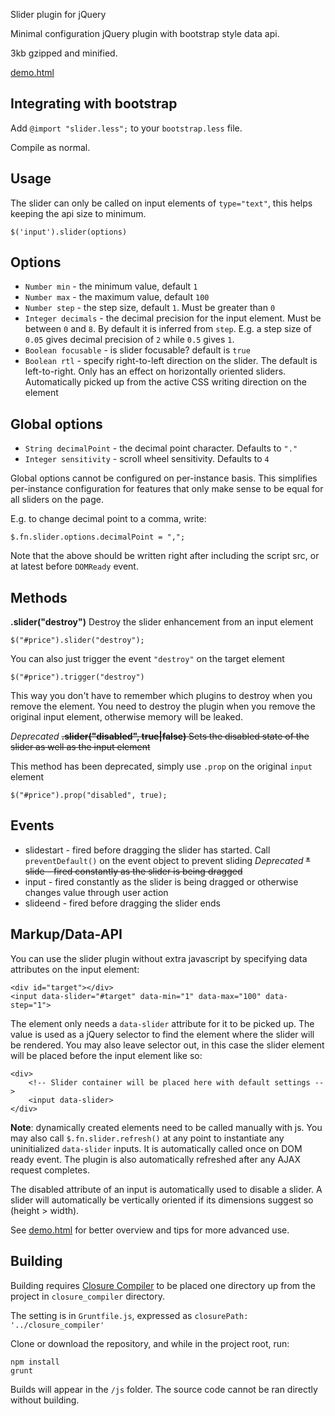Slider plugin for jQuery


Minimal configuration jQuery plugin with bootstrap style data api.

3kb gzipped and minified.

[demo.html](http://petkaantonov.github.io/jQuery-slider/demo.html)

Integrating with bootstrap
--------------------------

Add `@import "slider.less";` to your `bootstrap.less` file. 

Compile as normal.

Usage
-----

The slider can only be called on input elements of `type="text"`, this helps keeping
the api size to minimum. 

    $('input').slider(options)
    
Options
-------

* `Number min` -  the minimum value, default `1`
* `Number max` - the maximum value, default `100`
* `Number step` - the step size, default `1`. Must be greater than `0`
* `Integer decimals` - the decimal precision for the input element. Must be between `0` and `8`. By default it is inferred from `step`. E.g. a step size of `0.05` gives decimal precision of `2` while `0.5` gives `1`.
* `Boolean focusable` - is slider focusable? default is `true`
* `Boolean rtl` - specify right-to-left direction on the slider. The default is left-to-right. Only has an effect on horizontally oriented sliders. Automatically picked up from the active CSS writing direction on the element

Global options
--------

* `String decimalPoint` - the decimal point character. Defaults to `"."`
* `Integer sensitivity` - scroll wheel sensitivity. Defaults to `4`

Global options cannot be configured on per-instance basis. This simplifies
per-instance configuration for features that only make sense to be equal
for all sliders on the page.

E.g. to change decimal point to a comma, write:

    $.fn.slider.options.decimalPoint = ",";
    
Note that the above should be written right after including the script src, 
or at latest before `DOMReady` event.

Methods
-------

__.slider("destroy")__
Destroy the slider enhancement from an input element

    $("#price").slider("destroy");
    
You can also just trigger the event `"destroy"` on the target element

    $("#price").trigger("destroy")
    
This way you don't have to remember which plugins to destroy when you remove the element. You need
to destroy the plugin when you remove the original input element, otherwise memory will be leaked.
    
*Deprecated*  <del>__.slider("disabled", true|false)__
Sets the disabled state of the slider as well as the input element</del>

This method has been deprecated, simply use `.prop` on the original `input` element

    $("#price").prop("disabled", true);
    
Events
------

* slidestart - fired before dragging the slider has started. Call `preventDefault()` on the event object to prevent sliding
*Deprecated*  <del>* slide - fired constantly as the slider is being dragged</del>
* input - fired constantly as the slider is being dragged or otherwise changes value through user action
* slideend - fired before dragging the slider ends

Markup/Data-API
--------

You can use the slider plugin without extra javascript by specifying data attributes on the input element:

    <div id="target"></div>
    <input data-slider="#target" data-min="1" data-max="100" data-step="1">
    
The element only needs a `data-slider` attribute for it to be picked up. The value is used as a jQuery selector to find the element where the slider will be rendered.
You may also leave selector out, in this case the slider element will be placed before the input element like so:

    <div>
        <!-- Slider container will be placed here with default settings -->
        <input data-slider>
    </div>
    
**Note**: dynamically created elements need to be called manually with js. You may also call `$.fn.slider.refresh()` at any point to instantiate any
uninitialized `data-slider` inputs. It is automatically called once on DOM ready event. The plugin is also automatically refreshed
after any AJAX request completes.

The disabled attribute of an input is automatically used to disable a slider. A slider will automatically
be vertically oriented if its dimensions suggest so (height > width).



See [demo.html](http://petkaantonov.github.io/jQuery-slider/demo.html) for better overview and tips for more advanced use.

Building
----------

Building requires [Closure Compiler](http://dl.google.com/closure-compiler/compiler-latest.zip) to be placed
one directory up from the project in `closure_compiler` directory.

The setting is in `Gruntfile.js`, expressed as `closurePath: '../closure_compiler'`

Clone or download the repository, and while in the project root, run:

    npm install
    grunt
    
Builds will appear in the `/js` folder. The source code cannot be ran directly without building.